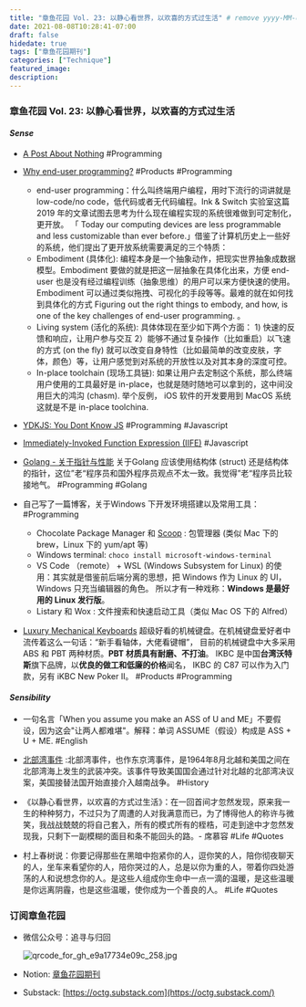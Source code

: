 ```yaml
---
title: "章鱼花园 Vol. 23: 以静心看世界，以欢喜的方式过生活" # remove yyyy-MM-dd prefix in the filename 
date: 2021-08-08T10:28:41-07:00
draft: false
hidedate: true 
tags: ["章鱼花园期刊"]
categories: ["Technique"]
featured_image:
description:
---
```


### 章鱼花园 Vol. 23: 以静心看世界，以欢喜的方式过生活

#### _Sense_
- [A Post About Nothing](http://oldfashionedsoftware.com/2008/08/20/a-post-about-nothing/ "Permanent Link: A Post About Nothing") #Programming 

- [Why end-user programming?](https://www.inkandswitch.com/end-user-programming.html) #Products #Programming  
	- end-user programming：什么叫终端用户编程，用时下流行的词讲就是 low-code/no code，低代码或者无代码编程。Ink & Switch 实验室这篇 2019 年的文章试图去思考为什么现在编程实现的系统很难做到可定制化，更开放。 「 Today our computing devices are less programmable and less customizable than ever before.」借鉴了计算机历史上一些好的系统，他们提出了更开放系统需要满足的三个特质：
	- Embodiment (具体化): 编程本身是一个抽象动作，把现实世界抽象成数据模型。Embodiment 要做的就是把这一层抽象在具体化出来，方便 end-user 也是没有经过编程训练（抽象思维）的用户可以来方便快速的使用。Embodiment 可以通过类似拖拽、可视化的手段等等。最难的就在如何找到具体化的方式 Figuring out the right things to embody, and how, is one of the key challenges of end-user programming. 。
	- Living system (活化的系统): 具体体现在至少如下两个方面： 1) 快速的反馈和响应，让用户参与交互 2）能够不通过复杂操作（比如重启）以飞速的方式 (on the fly) 就可以改变自身特性（比如最简单的改变皮肤，字体，颜色）等，让用户感觉到对系统的开放性以及对其本身的深度可控。
	- In-place toolchain (现场工具链): 如果让用户去定制这个系统，那么终端用户使用的工具最好是 in-place，也就是随时随地可以拿到的，这中间没用巨大的鸿沟 (chasm). 举个反例， iOS 软件的开发要用到 MacOS 系统这就是不是 in-place toolchina.

- [YDKJS: You Dont Know JS](https://github.com/getify/You-Dont-Know-JS) #Programming #Javascript 

- [Immediately-Invoked Function Expression (IIFE)](https://web.archive.org/web/20171201033208/http://benalman.com/news/2010/11/immediately-invoked-function-expression/#iife) #Javascript 

- [Golang - 关于指针与性能](https://hedzr.com/golang/pointer/go-pointer/) 关于Golang 应该使用结构体 (struct) 还是结构体的指针，这位”老“程序员和国外程序员观点不太一致。我觉得”老“程序员比较接地气。 #Programming #Golang

- 自己写了一篇博客，关于Windows 下开发环境搭建以及常用工具： #Programming 
	- Chocolate Package Manager 和 [Scoop](https://scoop.sh/) : 包管理器 (类似 Mac 下的 brew，Linux 下的 yum/apt 等)
	- Windows terminal: `choco install microsoft-windows-terminal` 
	- VS Code （remote） + WSL (Windows Subsystem for Linux) 的使用：其实就是借鉴前后端分离的思想，把 Windows 作为 Linux 的 UI，Windows 只充当编辑器的角色。  所以才有一种戏称：**Windows 是最好用的 Linux 发行版**。
	- Listary 和  Wox : 文件搜索和快速启动工具（类似 Mac OS 下的 Alfred）

- [Luxury Mechanical Keyboards](https://www.taehatypes.com/)  超级好看的机械键盘。在机械键盘爱好者中流传着这么一句话：“新手看轴体，大佬看键帽”， 目前的机械键盘中大多采用 ABS 和 PBT 两种材质。**PBT 材质具有耐磨、不打油**。 IKBC 是中国**台湾沃特斯**旗下品牌，以**优良的做工和低廉的价格**闻名， IKBC 的 C87 可以作为入门款，另有 iKBC New Poker II。  #Products #Programming 


#### _Sensibility_
- 一句名言「When you assume you make an ASS of U and ME」不要假设，因为这会"让两人都难堪"。解释：单词 ASSUME（假设）构成是 ASS + U + ME. #English 
- [北部湾事件](https://zh.wikipedia.org/zh-hans/%E5%8C%97%E9%83%A8%E6%B9%BE%E4%BA%8B%E4%BB%B6) :北部湾事件，也作东京湾事件，是1964年8月北越和美国之间在北部湾海上发生的武装冲突。该事件导致美国国会通过针对北越的北部湾决议案，美国接替法国开始直接介入越南战争。 #History

- 《以静心看世界，以欢喜的方式过生活》：在一回首间才忽然发现，原来我一生的种种努力，不过只为了周遭的人对我满意而已，为了博得他人的称许与微笑，我战战兢兢的将自己套入，所有的模式所有的桎梏，可走到途中才忽然发现我，只剩下一副模糊的面目和条不能回头的路。- 席慕容 #Life #Quotes 

- 村上春树说：你要记得那些在黑暗中抱紧你的人，逗你笑的人，陪你彻夜聊天的人，坐车来看望你的人，陪你哭过的人，总是以你为重的人，带着你四处游荡的人和说想念你的人。是这些人组成你生命中一点一滴的温暖，是这些温暖是你远离阴霾，也是这些温暖，使你成为一个善良的人。 #Life #Quotes 


### 订阅章鱼花园

- 微信公众号：追寻与归回

    ![qrcode_for_gh_e9a17734e09c_258.jpg](/assets/images/2021/qrcode_for_gh_e9a17734e09c_258.jpg)


- Notion: [章鱼花园期刊](https://www.notion.so/9012ebf6c9f94d699484e087752f54e4)
- Substack: [https://octg.substack.com](https://octg.substack.com/)